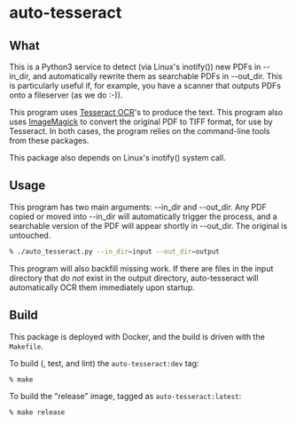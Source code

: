 # auto-tesseract

## What

This is a Python3 service to detect (via Linux's inotify()) new PDFs in --in_dir, and
automatically rewrite them as searchable PDFs in --out_dir. This is particularly useful if,
for example, you have a scanner that outputs PDFs onto a fileserver (as we do :-)).

This program uses [Tesseract OCR](https://opensource.google/projects/tesseract)'s to produce
the text. This program also uses [ImageMagick](http://www.imagemagick.org) to convert the
original PDF to TIFF format, for use by Tesseract. In both cases, the program relies on the
command-line tools from these packages.

This package also depends on Linux's inotify() system call.

## Usage

This program has two main arguments: --in_dir and --out_dir. Any PDF copied or moved into
--in_dir will automatically trigger the process, and a searchable version of the PDF will
appear shortly in --out_dir. The original is untouched.

```sh
% ./auto_tesseract.py --in_dir=input --out_dir=output
```

This program will also backfill missing work. If there are files in the input directory that
_do not_ exist in the output directory, auto-tesseract will automatically OCR them immediately
upon startup.

## Build

This package is deployed with Docker, and the build is driven with the `Makefile`.

To build (, test, and lint) the `auto-tesseract:dev` tag:
```sh
% make
```

To build the "release" image, tagged as `auto-tesseract:latest`:
```sh
% make release
```
